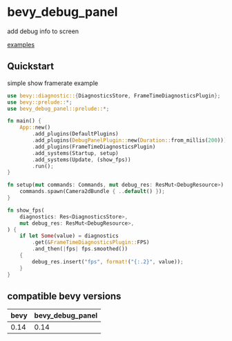 # bevy_debug_panel

add debug info to screen

[examples](./examples/)

## Quickstart

simple show framerate example

```rs
use bevy::diagnostic::{DiagnosticsStore, FrameTimeDiagnosticsPlugin};
use bevy::prelude::*;
use bevy_debug_panel::prelude::*;

fn main() {
    App::new()
        .add_plugins(DefaultPlugins)
        .add_plugins(DebugPanelPlugin::new(Duration::from_millis(200)))
        .add_plugins(FrameTimeDiagnosticsPlugin)
        .add_systems(Startup, setup)
        .add_systems(Update, (show_fps))
        .run();
}

fn setup(mut commands: Commands, mut debug_res: ResMut<DebugResource>) {
    commands.spawn(Camera2dBundle { ..default() });
}

fn show_fps(
    diagnostics: Res<DiagnosticsStore>,
    mut debug_res: ResMut<DebugResource>,
) {
    if let Some(value) = diagnostics
        .get(&FrameTimeDiagnosticsPlugin::FPS)
        .and_then(|fps| fps.smoothed())
    {
        debug_res.insert("fps", format!("{:.2}", value));
    }
}

```


## compatible bevy versions

| bevy | bevy_debug_panel |
| ---- | ----------------------- |
| 0.14 | 0.14                     |
